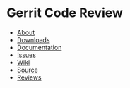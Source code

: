 # Gerrit Code Review

* [About](/about.md)
* [Downloads](https://gerrit-releases.storage.googleapis.com/index.html)
* [Documentation](https://gerrit-documentation.storage.googleapis.com/Documentation/2.12/index.html)
* [Issues](https://code.google.com/p/gerrit/issues/list)
* [Wiki](https://gerrit.googlesource.com/homepage/+/md-pages/docs/)
* [Source](https://gerrit.googlesource.com/gerrit/)
* [Reviews](https://gerrit-review.googlesource.com/#/q/status:open+project:gerrit)

[home]: /index.md
[logo]: /images/diffy45.png
